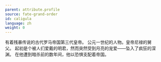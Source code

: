 ```yaml
---
parent: attribute.profile
source: fate-grand-order
id: caligula
language: zh
weight: 0
---
```


有着残暴传说的古代罗马帝国第三代皇帝。
公元一世纪的人物。皇帝尼禄的舅父。
起初是个被人们爱戴的明君，然而突然受到月亮的宠爱——坠入了疯狂的深渊。
在他遭到暗杀前的数年间，他以恐惧支配着帝国。
